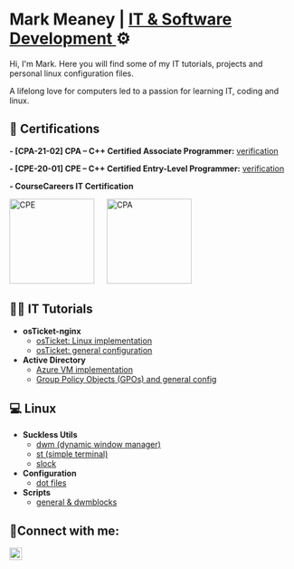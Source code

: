 <h1>Mark Meaney | <a href="https://www.linkedin.com/in/mark-meaney-176280354/"> IT & Software Development </a>⚙️</h1>
<p>Hi, I'm Mark. Here you will find some of my IT tutorials, projects and personal linux configuration files.</p>

<p>A lifelong love for computers led to a passion for learning IT, coding and linux.</p>

<h2>📜 Certifications</h2>
<b><p>- [CPA-21-02] CPA – C++ Certified Associate Programmer:</b>
<a href="https://verify.openedg.org/?id=AA9J.rGRN.LGBN"> verification</a>
  
<b><p>- [CPE-20-01] CPE – C++ Certified Entry-Level Programmer:</b>
<a href="https://verify.openedg.org/?id=1Pm7.81zY.r4jm"> verification</a>

<b><p>- CourseCareers IT Certification</b></p>

<img src="https://images.credly.com/images/51720c50-39e4-41f5-abe5-c4ae12b8e26c/image.png" alt="CPE" width="150"/> &emsp; <img src="https://images.credly.com/images/01cbdda3-ce36-439a-867d-310b13f99bc7/image.png" alt="CPA" width="150"/>


<h2>👨‍💻 IT Tutorials</h2>

- <b>osTicket-nginx</b>
  - [osTicket: Linux implementation](https://github.com/saus23/osTicket-nginx)
  - [osTicket: general configuration](https://github.com/saus23/osTicket-nginx/tree/main/config)
- <b>Active Directory</b>
  - [Azure VM implementation](https://github.com/saus23/AD-Lab)
  - [Group Policy Objects (GPOs) and general config](https://github.com/saus23/AD-Lab/tree/main/GPO)
 
<h2>💻 Linux</h2>

- <b>Suckless Utils</b>
  - [dwm (dynamic window manager)](https://github.com/saus23/dwm)
  - [st (simple terminal)](https://github.com/saus23/st)
  - [slock](https://github.com/saus23/slock)
- <b>Configuration</b>
  - [dot files](https://github.com/saus23/dots)
- <b>Scripts</b>
  - [general & dwmblocks](https://github.com/saus23/scripts)



<h2>🤳Connect with me:</h2>


[<img align="left" alt="Josh | LinkedIn" width="22px" src="https://cdn.jsdelivr.net/npm/simple-icons@v3/icons/linkedin.svg" />][linkedin]

[linkedin]: https://www.linkedin.com/in/mark-meaney-176280354/

